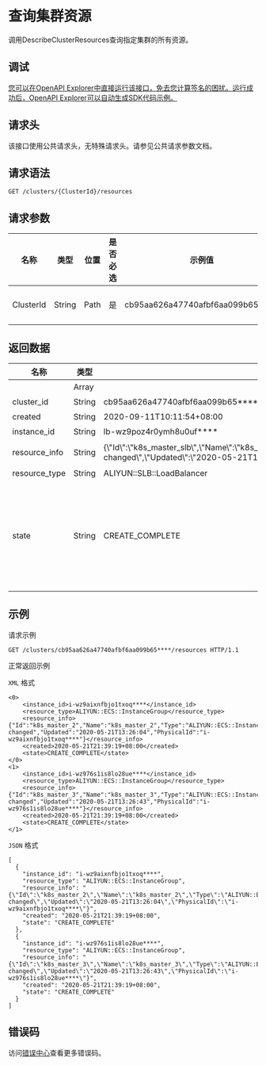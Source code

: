# 查询集群资源

调用DescribeClusterResources查询指定集群的所有资源。

## 调试

[您可以在OpenAPI Explorer中直接运行该接口，免去您计算签名的困扰。运行成功后，OpenAPI Explorer可以自动生成SDK代码示例。](https://api.aliyun.com/#product=CS&api=DescribeClusterResources&type=ROA&version=2015-12-15)

## 请求头

该接口使用公共请求头，无特殊请求头。请参见公共请求参数文档。

## 请求语法

```
GET /clusters/{ClusterId}/resources 
```

## 请求参数

|名称|类型|位置|是否必选|示例值|描述|
|--|--|--|----|---|--|
|ClusterId|String|Path|是|cb95aa626a47740afbf6aa099b65\*\*\*\*|集群ID。 |

## 返回数据

|名称|类型|示例值|描述|
|--|--|---|--|
| |Array| |资源对象列表。 |
|cluster\_id|String|cb95aa626a47740afbf6aa099b65\*\*\*\*|集群ID。 |
|created|String|2020-09-11T10:11:54+08:00|资源创建时间。 |
|instance\_id|String|lb-wz9poz4r0ymh8u0uf\*\*\*\*|资源ID。 |
|resource\_info|String|\{\\"Id\\":\\"k8s\_master\_slb\\",\\"Name\\":\\"k8s\_master\_slb\\",\\"Type\\":\\"ALIYUN::SLB::LoadBalancer\\",\\"Status\\":\\"CREATE\_COMPLETE\\",\\"StatusReason\\":\\"state changed\\",\\"Updated\\":\\"2020-05-21T13:25:02\\",\\"PhysicalId\\":\\"lb-wz9poz4r0ymh8u0uf\*\*\*\*\\"\}|关于资源的源信息，请参见[点击详情](~~133836~~)。 |
|resource\_type|String|ALIYUN::SLB::LoadBalancer|资源类型。 |
|state|String|CREATE\_COMPLETE|资源状态。可选值：CREATE\_COMPLETE、CREATE\_FAILED、CREATE\_IN\_PROGRESS、DELETE\_FAILED、DELETE\_IN\_PROGRESS、ROLLBACK\_COMPLETE、ROLLBACK\_FAILED、ROLLBACK\_IN\_PROGRESS。 |

## 示例

请求示例

```
GET /clusters/cb95aa626a47740afbf6aa099b65****/resources HTTP/1.1
```

正常返回示例

`XML` 格式

```
<0>
    <instance_id>i-wz9aixnfbjo1txoq****</instance_id>
    <resource_type>ALIYUN::ECS::InstanceGroup</resource_type>
    <resource_info>{"Id":"k8s_master_2","Name":"k8s_master_2","Type":"ALIYUN::ECS::InstanceGroup","Status":"CREATE_COMPLETE","StatusReason":"state changed","Updated":"2020-05-21T13:26:04","PhysicalId":"i-wz9aixnfbjo1txoq****"}</resource_info>
    <created>2020-05-21T21:39:19+08:00</created>
    <state>CREATE_COMPLETE</state>
</0>
<1>
    <instance_id>i-wz976s1is8lo28ue****</instance_id>
    <resource_type>ALIYUN::ECS::InstanceGroup</resource_type>
    <resource_info>{"Id":"k8s_master_3","Name":"k8s_master_3","Type":"ALIYUN::ECS::InstanceGroup","Status":"CREATE_COMPLETE","StatusReason":"state changed","Updated":"2020-05-21T13:26:43","PhysicalId":"i-wz976s1is8lo28ue****"}</resource_info>
    <created>2020-05-21T21:39:19+08:00</created>
    <state>CREATE_COMPLETE</state>
</1>
```

`JSON` 格式

```
[
  {
    "instance_id": "i-wz9aixnfbjo1txoq****",
    "resource_type": "ALIYUN::ECS::InstanceGroup",
    "resource_info": "{\"Id\":\"k8s_master_2\",\"Name\":\"k8s_master_2\",\"Type\":\"ALIYUN::ECS::InstanceGroup\",\"Status\":\"CREATE_COMPLETE\",\"StatusReason\":\"state changed\",\"Updated\":\"2020-05-21T13:26:04\",\"PhysicalId\":\"i-wz9aixnfbjo1txoq****\"}",
    "created": "2020-05-21T21:39:19+08:00",
    "state": "CREATE_COMPLETE"
  },
  {
    "instance_id": "i-wz976s1is8lo28ue****",
    "resource_type": "ALIYUN::ECS::InstanceGroup",
    "resource_info": "{\"Id\":\"k8s_master_3\",\"Name\":\"k8s_master_3\",\"Type\":\"ALIYUN::ECS::InstanceGroup\",\"Status\":\"CREATE_COMPLETE\",\"StatusReason\":\"state changed\",\"Updated\":\"2020-05-21T13:26:43\",\"PhysicalId\":\"i-wz976s1is8lo28ue****\"}",
    "created": "2020-05-21T21:39:19+08:00",
    "state": "CREATE_COMPLETE"
  }
]
```

## 错误码

访问[错误中心](https://error-center.aliyun.com/status/product/CS)查看更多错误码。

